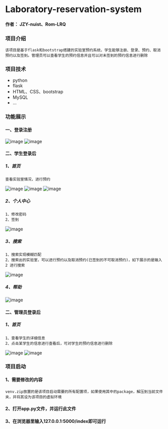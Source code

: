 # Laboratory-reservation-system
#### 作者： JZY-nuist、Rom-LRQ
### 项目介绍
```
该项目是基于flask和bootstrap搭建的实验室预约系统，学生能够注册、登录、预约、取消预约以及签到。管理员可以查看学生的预约信息并且可以对未签到的预约信息进行删除
```

### 项目技术
* python
* flask
* HTML、CSS、bootstrap
* MySQL
* ...

### 功能展示
#### 一、登录注册
![image](https://user-images.githubusercontent.com/74846298/174249081-74ab8564-dabb-43b4-bd51-0d95dc18f47d.png)
![image](https://user-images.githubusercontent.com/74846298/174249109-7263815a-6348-419c-8520-1a39d03f806b.png)
#### 二、学生登录后
##### 1、首页
```
查看实验室情况，进行预约
```
![image](https://user-images.githubusercontent.com/74846298/174249324-f8069b93-860f-4d50-b4aa-a16f02eb8d5a.png)
![image](https://user-images.githubusercontent.com/74846298/174249357-af7c2314-9b9a-4558-954b-4996ede0f1cf.png)
![image](https://user-images.githubusercontent.com/74846298/174249393-5cd31b20-d44d-4f95-a5e3-b43b4726b4e3.png)
##### 2、个人中心
```
1、修改密码
2、签到
```
![image](https://user-images.githubusercontent.com/74846298/174249759-d5c2efe1-3f26-402b-a299-bc9988b298e0.png)
##### 3、搜索
```
1、搜索实现模糊匹配
2、搜索出的实验室，可以进行预约以及取消预约(已签到的不可取消预约)，如下展示的是输入 2 进行搜索
```
![image](https://user-images.githubusercontent.com/74846298/174250160-cc0ee936-1a9f-4d83-b4d1-205907179d36.png)
##### 4、帮助
![image](https://user-images.githubusercontent.com/74846298/174250436-0c255f90-5d48-4669-854e-ca7623add994.png)

#### 二、管理员登录后
##### 1、首页
```
1、查看学生的详细信息
2、点击某学生的信息进行查看后，可对学生的预约信息进行删除
```
![image](https://user-images.githubusercontent.com/74846298/174250733-52c6fcbf-c4ee-4e28-8005-8166a5c4ff47.png)
![image](https://user-images.githubusercontent.com/74846298/174250806-24e20a31-149f-4d8d-b61f-0339d0a5570b.png)

### 项目启动
#### 1、需要修改的内容
```
venv.zip放置的是该项目启动需要的所有配置项，如果使用其中的package，解压到当前文件夹，并将其设为该项目的虚拟环境
```
#### 2、打开app.py文件，并运行此文件
#### 3、在浏览器里输入127.0.0.1:5000/index即可运行
